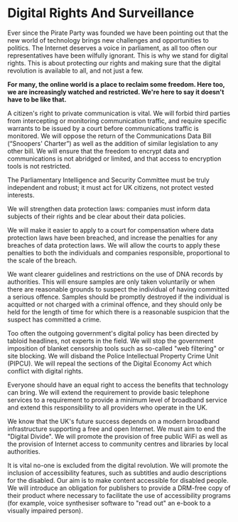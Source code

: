 Digital Rights And Surveillance
===============================

Ever since the Pirate Party was founded we have been pointing out that 
the new world of technology brings new challenges and opportunities to 
politics. The Internet deserves a voice in parliament, as all too often 
our representatives have been wilfully ignorant. This is why we stand 
for digital rights. This is about protecting our rights and making sure 
that the digital revolution is available to all, and not just a few.

**For many, the online world is a place to reclaim some freedom. Here 
too, we are increasingly watched and restricted. We're here to say it 
doesn't have to be like that.**

A citizen's right to private communication is vital. We will forbid third 
parties from intercepting or monitoring communication traffic, and 
require specific warrants to be issued by a court before communications 
traffic is monitored. We will oppose the return of the Communications 
Data Bill (“Snoopers' Charter”) as well as the addition of similar legislation 
to any other bill. We will ensure that the freedom to encrypt data and 
communications is not abridged or limited, and that access to encryption 
tools is not restricted.

The Parliamentary Intelligence and Security Committee must be truly 
independent and robust; it must act for UK citizens, not protect vested 
interests.

We will strengthen data protection laws: companies must inform data 
subjects of their rights and be clear about their data policies.

We will make it easier to apply to a court for compensation where data 
protection laws have been breached, and increase the penalties for any 
breaches of data protection laws. We will allow the courts to apply 
these penalties to both the individuals and companies responsible, 
proportional to the scale of the breach.

We want clearer guidelines and restrictions on the use of DNA records by 
authorities. This will ensure samples are only taken voluntarily or when 
there are reasonable grounds to suspect the individual of having 
committed a serious offence. Samples should be promptly destroyed if the 
individual is acquitted or not charged with a criminal offence, and they 
should only be held for the length of time for which there is a 
reasonable suspicion that the suspect has committed a crime.

Too often the outgoing government's digital policy has been directed by 
tabloid headlines, not experts in the field. We will stop the government 
imposition of blanket censorship tools such as so-called "web filtering" or 
site blocking. We will disband the Police Intellectual Property Crime Unit 
(PIPCU). We will repeal the sections of the Digital Economy Act which conflict 
with digital rights.

Everyone should have an equal right to access the benefits that technology 
can bring. We will extend the requirement to provide basic telephone 
services to a requirement to provide a minimum level of broadband 
service and extend this responsibility to all providers who operate in 
the UK.

We know that the UK's future success depends on a modern broadband 
infrastructure  supporting a free and open Internet. We must aim to end 
the "Digital Divide". We will promote the provision of free public WiFi 
as well as the provision of Internet access to community centres and 
libraries by local authorities.

It is vital no-one is excluded from the digital revolution. We will 
promote the inclusion of accessibility features, such as subtitles and 
audio descriptions for the disabled. Our aim is to make content 
accessible for disabled people. We will introduce an obligation for 
publishers to provide a DRM-free copy of their product where necessary 
to facilitate the use of accessibility programs (for example, voice 
synthesiser software to "read out" an e-book to a visually impaired 
person).